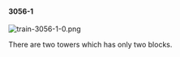 #### 3056-1
![train-3056-1-0.png](https://github.com/lil-lab/nlvr/raw/master/nlvr/train/images/13/train-3056-1-0.png "train-3056-1-0.png")

There are two towers which has only two blocks.